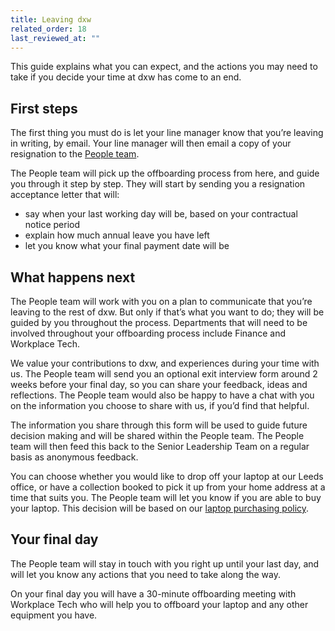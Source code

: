 ```yaml
---
title: Leaving dxw
related_order: 18
last_reviewed_at: ""
---
```

This guide explains what you can expect, and the actions you may need to take if you decide your time at dxw has come to an end.

## First steps

The first thing you must do is let your line manager know that you’re leaving in writing, by email. Your line manager will then email a copy of your resignation to the [People team](mailto:peopleteam@dxw.com).

The People team will pick up the offboarding process from here, and guide you through it step by step. They will start by sending you a resignation acceptance letter that will:

* say when your last working day will be, based on your contractual notice period
* explain how much annual leave you have left
* let you know what your final payment date will be

## What happens next

The People team will work with you on a plan to communicate that you’re leaving to the rest of dxw. But only if that’s what you want to do; they will be guided by you throughout the process. Departments that will need to be involved throughout your offboarding process include Finance and Workplace Tech.

We value your contributions to dxw, and experiences during your time with us. The People team will send you an optional exit interview form around 2 weeks before your final day, so you can share your feedback, ideas and reflections. The People team would also be happy to have a chat with you on the information you choose to share with us, if you’d find that helpful.

The information you share through this form will be used to guide future decision making and will be shared within the People team. The People team will then feed this back to the Senior Leadership Team on a regular basis as anonymous feedback.

You can choose whether you would like to drop off your laptop at our Leeds office, or have a collection booked to pick it up from your home address at a time that suits you. The People team will let you know if you are able to buy your laptop. This decision will be based on our [laptop purchasing policy](/staff-handbook/policies-and-procedures/buying-a-laptop-policy/).

## Your final day

The People team will stay in touch with you right up until your last day, and will let you know any actions that you need to take along the way.

On your final day you will have a 30-minute offboarding meeting with Workplace Tech who will help you to offboard your laptop and any other equipment you have.
